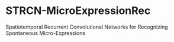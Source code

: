 # STRCN-MicroExpressionRec
Spatiotemporal Recurrent Convolutional Networks for Recognizing Spontaneous Micro-Expressions
